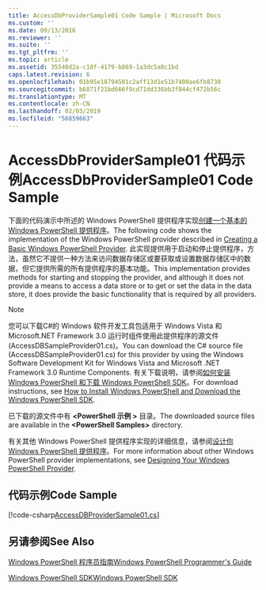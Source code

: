 ```yaml
---
title: AccessDbProviderSample01 Code Sample | Microsoft Docs
ms.custom: ''
ms.date: 09/13/2016
ms.reviewer: ''
ms.suite: ''
ms.tgt_pltfrm: ''
ms.topic: article
ms.assetid: 35540d2a-c18f-4179-b869-1a3dc5a8c1bd
caps.latest.revision: 6
ms.openlocfilehash: 01b95e18794501c2aff13d1e51b7400ae6fb8730
ms.sourcegitcommit: b6871f21bd666f9cd71dd336bb3f844cf472b56c
ms.translationtype: MT
ms.contentlocale: zh-CN
ms.lasthandoff: 02/03/2019
ms.locfileid: "56859663"
---
```

# <a name="accessdbprovidersample01-code-sample"></a><span data-ttu-id="5b51b-102">AccessDbProviderSample01 代码示例</span><span class="sxs-lookup"><span data-stu-id="5b51b-102">AccessDbProviderSample01 Code Sample</span></span>

<span data-ttu-id="5b51b-103">下面的代码演示中所述的 Windows PowerShell 提供程序实现[创建一个基本的 Windows PowerShell 提供程序](./creating-a-basic-windows-powershell-provider.md)。</span><span class="sxs-lookup"><span data-stu-id="5b51b-103">The following code shows the implementation of the Windows PowerShell provider described in [Creating a Basic Windows PowerShell Provider](./creating-a-basic-windows-powershell-provider.md).</span></span> <span data-ttu-id="5b51b-104">此实现提供用于启动和停止提供程序，方法，虽然它不提供一种方法来访问数据存储区或要获取或设置数据存储区中的数据，但它提供所需的所有提供程序的基本功能。</span><span class="sxs-lookup"><span data-stu-id="5b51b-104">This implementation provides methods for starting and stopping the provider, and although it does not provide a means to access a data store or to get or set the data in the data store, it does provide the basic functionality that is required by all providers.</span></span>

> [!NOTE]
> <span data-ttu-id="5b51b-105">您可以下载C#的 Windows 软件开发工具包适用于 Windows Vista 和 Microsoft.NET Framework 3.0 运行时组件使用此提供程序的源文件 (AccessDBSampleProvider01.cs)。</span><span class="sxs-lookup"><span data-stu-id="5b51b-105">You can download the C# source file (AccessDBSampleProvider01.cs) for this provider by using the Windows Software Development Kit for Windows Vista and Microsoft .NET Framework 3.0 Runtime Components.</span></span> <span data-ttu-id="5b51b-106">有关下载说明，请参阅[如何安装 Windows PowerShell 和下载 Windows PowerShell SDK](/powershell/developer/installing-the-windows-powershell-sdk)。</span><span class="sxs-lookup"><span data-stu-id="5b51b-106">For download instructions, see [How to Install Windows PowerShell and Download the Windows PowerShell SDK](/powershell/developer/installing-the-windows-powershell-sdk).</span></span>
>
> <span data-ttu-id="5b51b-107">已下载的源文件中有 **\<PowerShell 示例 >** 目录。</span><span class="sxs-lookup"><span data-stu-id="5b51b-107">The downloaded source files are available in the **\<PowerShell Samples>** directory.</span></span>
>
> <span data-ttu-id="5b51b-108">有关其他 Windows PowerShell 提供程序实现的详细信息，请参阅[设计你 Windows PowerShell 提供程序](./designing-your-windows-powershell-provider.md)。</span><span class="sxs-lookup"><span data-stu-id="5b51b-108">For more information about other Windows PowerShell provider implementations, see [Designing Your Windows PowerShell Provider](./designing-your-windows-powershell-provider.md).</span></span>

## <a name="code-sample"></a><span data-ttu-id="5b51b-109">代码示例</span><span class="sxs-lookup"><span data-stu-id="5b51b-109">Code Sample</span></span>

[!code-csharp[AccessDBProviderSample01.cs](../../powershell-sdk-samples/SDK-2.0/csharp/AccessDBProviderSample01/AccessDBProviderSample01.cs#L11-L30 "AccessDBProviderSample01.cs")]

## <a name="see-also"></a><span data-ttu-id="5b51b-110">另请参阅</span><span class="sxs-lookup"><span data-stu-id="5b51b-110">See Also</span></span>

[<span data-ttu-id="5b51b-111">Windows PowerShell 程序员指南</span><span class="sxs-lookup"><span data-stu-id="5b51b-111">Windows PowerShell Programmer's Guide</span></span>](./windows-powershell-programmer-s-guide.md)

[<span data-ttu-id="5b51b-112">Windows PowerShell SDK</span><span class="sxs-lookup"><span data-stu-id="5b51b-112">Windows PowerShell SDK</span></span>](../windows-powershell-reference.md)